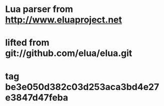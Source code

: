 #
# Lua parser from http://www.eluaproject.net
#
# lifted from git://github.com/elua/elua.git
#  tag be3e050d382c03d253aca3bd4e27e3847d47feba
#
# 
